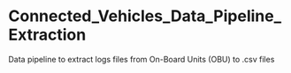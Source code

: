 # Connected_Vehicles_Data_Pipeline_Extraction

Data pipeline to extract logs files from On-Board Units (OBU) to .csv files
